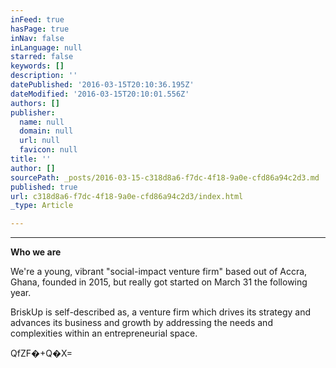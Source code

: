 ```yaml
---
inFeed: true
hasPage: true
inNav: false
inLanguage: null
starred: false
keywords: []
description: ''
datePublished: '2016-03-15T20:10:36.195Z'
dateModified: '2016-03-15T20:10:01.556Z'
authors: []
publisher:
  name: null
  domain: null
  url: null
  favicon: null
title: ''
author: []
sourcePath: _posts/2016-03-15-c318d8a6-f7dc-4f18-9a0e-cfd86a94c2d3.md
published: true
url: c318d8a6-f7dc-4f18-9a0e-cfd86a94c2d3/index.html
_type: Article

---
```

****

**Who we are**

We're a young, vibrant "social-impact venture firm" based out of Accra, Ghana, founded in 2015, but really got
started on March 31 the following year.

BriskUp is self-described as, a venture
firm which drives its strategy and advances its business and growth by
addressing the needs and complexities within an entrepreneurial space. 

QfZF�+Q�X=